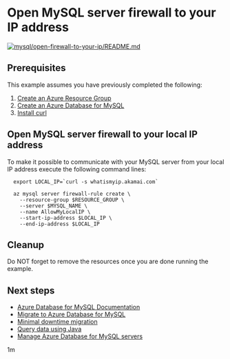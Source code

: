 
# Open MySQL server firewall to your IP address

[![mysql/open-firewall-to-your-ip/README.md](https://github.com/Azure-Samples/java-on-azure-examples/actions/workflows/mysql_open-firewall-to-your-ip_README_md.yml/badge.svg)](https://github.com/Azure-Samples/java-on-azure-examples/actions/workflows/mysql_open-firewall-to-your-ip_README_md.yml)

## Prerequisites

This example assumes you have previously completed the following:

1. [Create an Azure Resource Group](../../group/create/)
1. [Create an Azure Database for MySQL](../create/)
1. [Install curl](https://curl.haxx.se/download.html)

<!-- workflow.include(../create/README.md) -->

## Open MySQL server firewall to your local IP address

To make it possible to communicate with your MySQL server from your local IP
address execute the following command lines:

```shell
  export LOCAL_IP=`curl -s whatismyip.akamai.com`

  az mysql server firewall-rule create \
    --resource-group $RESOURCE_GROUP \
    --server $MYSQL_NAME \
    --name AllowMyLocalIP \
    --start-ip-address $LOCAL_IP \
    --end-ip-address $LOCAL_IP
```

## Cleanup

Do NOT forget to remove the resources once you are done running the example.

## Next steps

* [Azure Database for MySQL Documentation](https://docs.microsoft.com/en-us/azure/mysql/)
* [Migrate to Azure Database for MySQL](https://datamigration.microsoft.com/scenario/mysql-to-azuremysql)
* [Minimal downtime migration](https://docs.microsoft.com/en-us/azure/mysql/howto-migrate-online)
* [Query data using Java](https://docs.microsoft.com/en-us/azure/mysql/connect-java)
* [Manage Azure Database for MySQL servers](https://docs.microsoft.com/en-us/cli/azure/mysql)

1m
